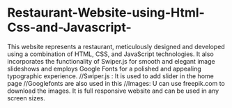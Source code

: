 # Restaurant-Website-using-Html-Css-and-Javascript-
This website represents a restaurant, meticulously designed and developed using a combination of HTML, CSS, and JavaScript technologies. It also incorporates the functionality of Swiper.js for smooth and elegant image slideshows and employs Google Fonts for a polished and appealing typographic experience. 
//Swiper.js :
It is used to add slider in the home page 
//Googlefonts are also used in this
//Images:
U can use freepik.com to download the images.
It is full responsive website and can be used in any screen sizes.
